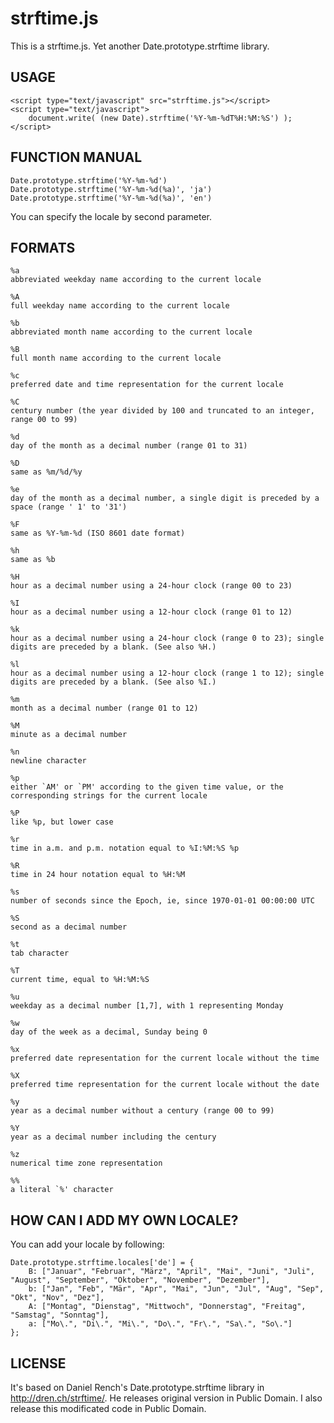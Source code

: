 strftime.js
===========

This is a strftime.js. Yet another Date.prototype.strftime library.

USAGE
-----

    <script type="text/javascript" src="strftime.js"></script>
    <script type="text/javascript">
        document.write( (new Date).strftime('%Y-%m-%dT%H:%M:%S') );
    </script>

FUNCTION MANUAL
---------------

    Date.prototype.strftime('%Y-%m-%d')
    Date.prototype.strftime('%Y-%m-%d(%a)', 'ja')
    Date.prototype.strftime('%Y-%m-%d(%a)', 'en')

You can specify the locale by second parameter.

FORMATS
-------

    %a
    abbreviated weekday name according to the current locale

    %A
    full weekday name according to the current locale

    %b
    abbreviated month name according to the current locale

    %B
    full month name according to the current locale

    %c
    preferred date and time representation for the current locale

    %C
    century number (the year divided by 100 and truncated to an integer, range 00 to 99)

    %d
    day of the month as a decimal number (range 01 to 31)

    %D
    same as %m/%d/%y

    %e
    day of the month as a decimal number, a single digit is preceded by a space (range ' 1' to '31')

    %F
    same as %Y-%m-%d (ISO 8601 date format)

    %h
    same as %b

    %H
    hour as a decimal number using a 24-hour clock (range 00 to 23)

    %I
    hour as a decimal number using a 12-hour clock (range 01 to 12)

    %k
    hour as a decimal number using a 24-hour clock (range 0 to 23); single digits are preceded by a blank. (See also %H.)

    %l
    hour as a decimal number using a 12-hour clock (range 1 to 12); single digits are preceded by a blank. (See also %I.)

    %m
    month as a decimal number (range 01 to 12)

    %M
    minute as a decimal number

    %n
    newline character

    %p
    either `AM' or `PM' according to the given time value, or the corresponding strings for the current locale

    %P
    like %p, but lower case

    %r
    time in a.m. and p.m. notation equal to %I:%M:%S %p

    %R
    time in 24 hour notation equal to %H:%M

    %s
    number of seconds since the Epoch, ie, since 1970-01-01 00:00:00 UTC

    %S
    second as a decimal number

    %t
    tab character

    %T
    current time, equal to %H:%M:%S

    %u
    weekday as a decimal number [1,7], with 1 representing Monday

    %w
    day of the week as a decimal, Sunday being 0

    %x
    preferred date representation for the current locale without the time

    %X
    preferred time representation for the current locale without the date

    %y
    year as a decimal number without a century (range 00 to 99)

    %Y
    year as a decimal number including the century

    %z
    numerical time zone representation

    %%
    a literal `%' character

HOW CAN I ADD MY OWN LOCALE?
----------------------------

You can add your locale by following:

    Date.prototype.strftime.locales['de'] = {
        B: ["Januar", "Februar", "März", "April", "Mai", "Juni", "Juli", "August", "September", "Oktober", "November", "Dezember"],
        b: ["Jan", "Feb", "Mär", "Apr", "Mai", "Jun", "Jul", "Aug", "Sep", "Okt", "Nov", "Dez"],
        A: ["Montag", "Dienstag", "Mittwoch", "Donnerstag", "Freitag", "Samstag", "Sonntag"],
        a: ["Mo\.", "Di\.", "Mi\.", "Do\.", "Fr\.", "Sa\.", "So\."]
    };

LICENSE
------

It's based on Daniel Rench's Date.prototype.strftime library in http://dren.ch/strftime/.
He releases original version in Public Domain. I also release this modificated code in Public Domain.


